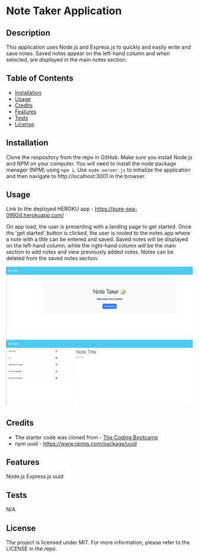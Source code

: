 # Note Taker Application


## Description
This application uses Node.js and Express.js to quickly and easily write and save notes. Saved notes appear on the left-hand column and when selected, are displayed in the main notes section.


## Table of Contents
  - [Installation](#installation)
  - [Usage](#usage)
  - [Credits](#credits)
  - [Features](#features)
  - [Tests](#tests)
  - [License](#license)


  ## Installation
  Clone the respository from the repo in GitHub. Make sure you install Node.js and NPM on your computer. You will need to install the node package manager (NPM) using `npm i`. Use `node server.js` to initialize the application and then navigate to http://localhost:3001 in the browser.



  ## Usage
Link to the deployed HEROKU app - https://pure-sea-09924.herokuapp.com/

On app load, the user is presenting with a landing page to get started. Once the 'get started' button is clicked, the user is routed to the notes app where a note with a title can be entered and saved. Saved notes will be displayed on the left-hand column, while the right-hand column will be the main section to add notes and view previously added notes. Notes can be deleted from the saved notes section.


![screen shot of landing page](/images/Screenshot%202023-05-08%20at%203.15.02%20PM.png)

![screen shot of saved notes](/images/Screenshot%202023-05-08%20at%203.15.41%20PM.png)

## Credits
* The starter code was cloned from - [The Coding Bootcamp](https://github.com/coding-boot-camp/miniature-eureka.git)
* npm uuid - https://www.npmjs.com/package/uuid

## Features
Node.js
Express.js
uuid


## Tests 
N/A


## License
The project is licensed under MIT. For more information, please refer to the LICENSE in the repo.
  

